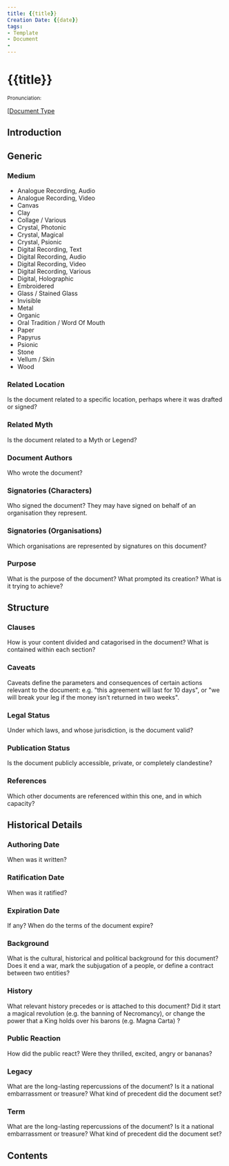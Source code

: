 ```yaml
---
title: {{title}}
Creation Date: {{date}}
tags:
- Template
- Document
- 
---
```


# {{title}}
<small>Pronunciation:</small>

[[Document Type](Type%20Lists/Document%20Type.md)

## Introduction

## Generic

### Medium
- Analogue Recording, Audio
- Analogue Recording, Video
- Canvas
- Clay
- Collage / Various
- Crystal, Photonic
- Crystal, Magical
- Crystal, Psionic
- Digital Recording, Text
- Digital Recording, Audio
- Digital Recording, Video
- Digital Recording, Various
- Digital, Holographic
- Embroidered
- Glass / Stained Glass
- Invisible
- Metal
- Organic
- Oral Tradition / Word Of Mouth
- Paper
- Papyrus
- Psionic
- Stone
- Vellum / Skin
- Wood

### Related Location
Is the document related to a specific location, perhaps where it was drafted or signed?

### Related Myth
Is the document related to a Myth or Legend?

### Document Authors
Who wrote the document?

### Signatories (Characters)
Who signed the document? They may have signed on behalf of an organisation they represent.

### Signatories (Organisations)
Which organisations are represented by signatures on this document?

### Purpose
What is the purpose of the document? What prompted its creation? What is it trying to achieve?

## Structure

### Clauses
How is your content divided and catagorised in the document? What is contained within each section?

### Caveats
Caveats define the parameters and consequences of certain actions relevant to the document: e.g. "this agreement will last for 10 days", or "we will break your leg if the money isn't returned in two weeks".

### Legal Status
Under which laws, and whose jurisdiction, is the document valid?

### Publication Status
Is the document publicly accessible, private, or completely clandestine?

### References
Which other documents are referenced within this one, and in which capacity?

## Historical Details

### Authoring Date
When was it written?

### Ratification Date
When was it ratified?

### Expiration Date
If any? When do the terms of the document expire?

### Background
What is the cultural, historical and political background for this document? Does it end a war, mark the subjugation of a people, or define a contract between two entities?

### History
What relevant history precedes or is attached to this document? Did it start a magical revolution (e.g. the banning of Necromancy), or change the power that a King holds over his barons (e.g. Magna Carta) ?

### Public Reaction
How did the public react? Were they thrilled, excited, angry or bananas?

### Legacy
What are the long-lasting repercussions of the document? Is it a national embarrassment or treasure? What kind of precedent did the document set?

### Term
What are the long-lasting repercussions of the document? Is it a national embarrassment or treasure? What kind of precedent did the document set?

## Contents